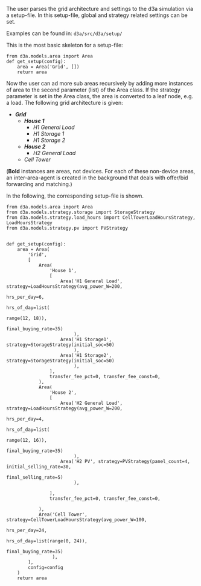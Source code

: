 The user parses the grid architecture and settings to the d3a simulation via a setup-file.
In this setup-file, global and strategy related settings can be set.

Examples can be found in: `d3a/src/d3a/setup/`

This is the most basic skeleton for a setup-file:

```
from d3a.models.area import Area
def get_setup(config):
    area = Area('Grid', [])
    return area
```


Now the user can ad more sub areas recursively by adding more instances of area to the second parameter (list) of the Area class.
If the strategy parameter is set in the Area class, the area is converted to a leaf node, e.g. a load.
The following grid architecture is given:

- ***Grid***
    - ***House 1***
        - *H1 General Load*
        - *H1 Storage 1*
        - *H1 Storage 2*
    - ***House 2***
        - *H2 General Load*
    - *Cell Tower*

(**Bold** instances are areas, not devices. For each of these non-device areas, an inter-area-agent is created in the background that deals with offer/bid forwarding and matching.)

In the following, the corresponding setup-file is shown.

```
from d3a.models.area import Area
from d3a.models.strategy.storage import StorageStrategy
from d3a.models.strategy.load_hours import CellTowerLoadHoursStrategy, LoadHoursStrategy
from d3a.models.strategy.pv import PVStrategy


def get_setup(config):
    area = Area(
        'Grid',
        [
            Area(
                'House 1',
                [
                    Area('H1 General Load', strategy=LoadHoursStrategy(avg_power_W=200,
                                                                       hrs_per_day=6,
                                                                       hrs_of_day=list(
                                                                           range(12, 18)),
                                                                       final_buying_rate=35)
                         ),
                    Area('H1 Storage1', strategy=StorageStrategy(initial_soc=50)
                         ),
                    Area('H1 Storage2', strategy=StorageStrategy(initial_soc=50)
                         ),
                ],
                transfer_fee_pct=0, transfer_fee_const=0,
            ),
            Area(
                'House 2',
                [
                    Area('H2 General Load', strategy=LoadHoursStrategy(avg_power_W=200,
                                                                       hrs_per_day=4,
                                                                       hrs_of_day=list(
                                                                           range(12, 16)),
                                                                       final_buying_rate=35)
                         ),
                    Area('H2 PV', strategy=PVStrategy(panel_count=4, initial_selling_rate=30,
                                                      final_selling_rate=5)
                         ),

                ],
                transfer_fee_pct=0, transfer_fee_const=0,

            ),
            Area('Cell Tower', strategy=CellTowerLoadHoursStrategy(avg_power_W=100,
                                                                   hrs_per_day=24,
                                                                   hrs_of_day=list(range(0, 24)),
                                                                   final_buying_rate=35)
                 ),
        ],
        config=config
    )
    return area
```
